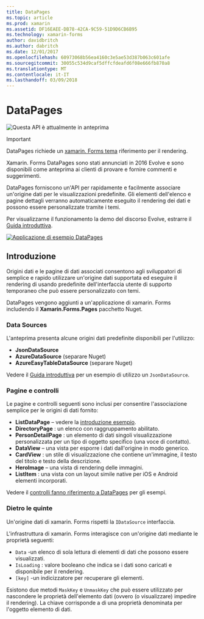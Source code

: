 ```yaml
---
title: DataPages
ms.topic: article
ms.prod: xamarin
ms.assetid: DF16EAEE-DB78-42CA-9C59-51D9D6CB6B95
ms.technology: xamarin-forms
author: davidbritch
ms.author: dabritch
ms.date: 12/01/2017
ms.openlocfilehash: 60973068b56ea4160c3e5ae53d387b063c601afe
ms.sourcegitcommit: 30055c534d9caf5dffcfdeafd6f08e666fb870a8
ms.translationtype: MT
ms.contentlocale: it-IT
ms.lasthandoff: 03/09/2018
---
```

# <a name="datapages"></a>DataPages

![](~/media/shared/preview.png "Questa API è attualmente in anteprima")

> [!IMPORTANT]
> DataPages richiede un [xamarin. Forms tema](~/xamarin-forms/user-interface/themes/index.md) riferimento per il rendering.

Xamarin. Forms DataPages sono stati annunciati in 2016 Evolve e sono disponibili come anteprima ai clienti di provare e fornire commenti e suggerimenti.

DataPages forniscono un'API per rapidamente e facilmente associare un'origine dati per le visualizzazioni predefinite. Gli elementi dell'elenco e pagine dettagli verranno automaticamente eseguito il rendering dei dati e possono essere personalizzate tramite i temi.

Per visualizzarne il funzionamento la demo del discorso Evolve, estrarre il [Guida introduttiva](get-started.md).

[![](images/demo-sml.png "Applicazione di esempio DataPages")](images/demo.png#lightbox "applicazione di esempio DataPages")

## <a name="introduction"></a>Introduzione

Origini dati e le pagine di dati associati consentono agli sviluppatori di semplice e rapido utilizzare un'origine dati supportata ed eseguire il rendering di usando predefinite dell'interfaccia utente di supporto temporaneo che può essere personalizzato con temi.

DataPages vengono aggiunti a un'applicazione di xamarin. Forms includendo il **Xamarin.Forms.Pages** pacchetto Nuget.

### <a name="data-sources"></a>Data Sources

L'anteprima presenta alcune origini dati predefinite disponibili per l'utilizzo:

* **JsonDataSource**
* **AzureDataSource** (separare Nuget)
* **AzureEasyTableDataSource** (separare Nuget)

Vedere il [Guida introduttiva](get-started.md) per un esempio di utilizzo un `JsonDataSource`.


### <a name="pages--controls"></a>Pagine e controlli

Le pagine e controlli seguenti sono inclusi per consentire l'associazione semplice per le origini di dati fornito:

* **ListDataPage** – vedere la [introduzione esempio](get-started.md).
* **DirectoryPage** : un elenco con raggruppamento abilitato.
* **PersonDetailPage** : un elemento di dati singoli visualizzazione personalizzata per un tipo di oggetto specifico (una voce di contatto).
* **DataView** – una vista per esporre i dati dall'origine in modo generico.
* **CardView** : un stile di visualizzazione che contiene un'immagine, il testo del titolo e testo della descrizione.
* **HeroImage** – una vista di rendering delle immagini.
* **ListItem** : una vista con un layout simile native per iOS e Android elementi incorporati.

Vedere il [controlli fanno riferimento a DataPages](controls.md) per gli esempi.



### <a name="under-the-hood"></a>Dietro le quinte

Un'origine dati di xamarin. Forms rispetti la `IDataSource` interfaccia.

L'infrastruttura di xamarin. Forms interagisce con un'origine dati mediante le proprietà seguenti:

* `Data` -un elenco di sola lettura di elementi di dati che possono essere visualizzati.
* `IsLoading` : valore booleano che indica se i dati sono caricati e disponibile per il rendering.
* `[key]` -un indicizzatore per recuperare gli elementi.

Esistono due metodi `MaskKey` e `UnmaskKey` che può essere utilizzato per nascondere le proprietà dell'elemento dati (ovvero (o visualizzare) impedire il rendering).
La chiave corrisponde a di una proprietà denominata per l'oggetto elemento di dati.


